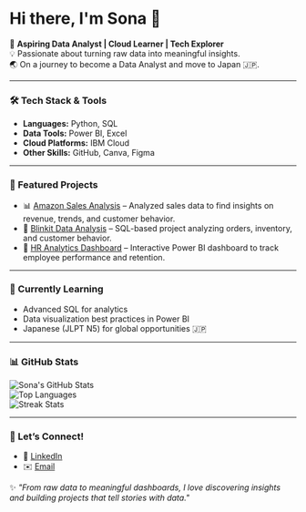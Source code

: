 <!-- <h1>Hi, I'm Sonali 👋</h1>
<p>🚀 <strong>A B.Tech 3rd-year student passionate about data analytics</strong></p>

<h2>👩‍💻 About Me:</h2>
<ul>
  <li> <strong>My journey into data started with curiosity and quickly turned into a passion.
  I’m learning to:
- Clean, analyze & visualize data
- Build dashboards 
- Communicate insights effectively

I believe learning by doing is the best way forward — and I’m doing just that!</strong></li>
</ul>

<h2>📫 Connect With Me:</h2>
<ul>
  <li>🔗 <strong>LinkedIn:</strong> <a href="http://linkedin.com/in/sonali-mahato-33b36828b">linkedin-profile</a></li>
  <li>🐦 <strong>Twitter/X:</strong> <a href="https://x.com/Sonali66281?t=QM-oZ2MGZjLCK35_lbYVoA&s=09">twitter-profile</a></li>
</ul>
 -->

# Hi there, I'm Sona 👋  

🚀 **Aspiring Data Analyst | Cloud Learner | Tech Explorer**  
💡 Passionate about turning raw data into meaningful insights.  
🌏 On a journey to become a Data Analyst and move to Japan 🇯🇵.  

---

### 🛠️ Tech Stack & Tools  
- **Languages:** Python, SQL  
- **Data Tools:** Power BI, Excel  
- **Cloud Platforms:** IBM Cloud  
- **Other Skills:** GitHub, Canva, Figma  

---

### 📂 Featured Projects  
- 📊 [Amazon Sales Analysis](#) – Analyzed sales data to find insights on revenue, trends, and customer behavior.  
- 🏬 [Blinkit Data Analysis](#) – SQL-based project analyzing orders, inventory, and customer behavior.  
- 👥 [HR Analytics Dashboard](#) – Interactive Power BI dashboard to track employee performance and retention.  

---

### 🌱 Currently Learning  
- Advanced SQL for analytics  
- Data visualization best practices in Power BI  
- Japanese (JLPT N5) for global opportunities 🇯🇵  

---

### 📊 GitHub Stats  
![Sona's GitHub Stats](https://github-readme-stats.vercel.app/api?username=YOUR-USERNAME&show_icons=true&theme=tokyonight)  
![Top Languages](https://github-readme-stats.vercel.app/api/top-langs/?username=YOUR-USERNAME&layout=compact&theme=tokyonight)  
![Streak Stats](https://streak-stats.demolab.com/?user=YOUR-USERNAME&theme=tokyonight)  

---

### 🤝 Let’s Connect!  
- 💼 [LinkedIn](#)  
- ✉️ [Email](#)  

✨ *"From raw data to meaningful dashboards, I love discovering insights and building projects that tell stories with data."*

